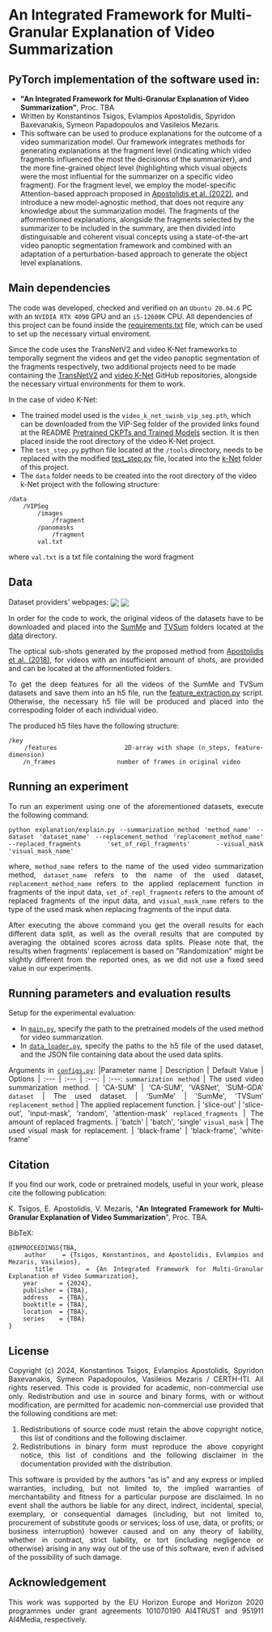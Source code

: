 # An Integrated Framework for Multi-Granular Explanation of Video Summarization

## PyTorch implementation of the software used in:
- **"An Integrated Framework for Multi-Granular Explanation of Video Summarization"**, Proc. TBA
- Written by Konstantinos Tsigos, Evlampios Apostolidis, Spyridon Baxevanakis, Symeon Papadopoulos and Vasileios Mezaris.
- This software can be used to produce explanations for the outcome of a video summarization model. Our framework integrates methods for generating explanations at the fragment level (indicating which video fragments influenced the most the decisions of the summarizer), and the more fine-grained object level (highlighting which visual objects were the most influential for the summarizer on a specific video fragment). For the fragment level, we employ the model-specific Attention-based approach proposed in [Apostolidis et al. (2022)](https://ieeexplore.ieee.org/document/10019643), and introduce a new model-agnostic method, that does not require any knowledge about the summarization model. The fragments of the afformentioned explanations, alongside the fragments selected by the summarizer to be included in the summary, are then divided into distinguisable and coherent visual concepts using a state-of-the-art video panoptic segmentation framework and combined with an adaptation of a perturbation-based approach to generate the object level explanations.

## Main dependencies
The code was developed, checked and verified on an `Ubuntu 20.04.6` PC with an `NVIDIA RTX 4090` GPU and an `i5-12600K` CPU. All dependencies of this project can be found inside the [requirements.txt](requirements.txt) file, which can be used to set up the necessary virtual enviroment.

Since the code uses the TransNetV2 and video K-Net frameworks to temporally segment the videos and get the video panoptic segmentation of the fragments respectively, two additional projects need to be made containing the [TransNetV2](https://github.com/soCzech/TransNetV2) and [video K-Net](https://github.com/lxtGH/Video-K-Net) GitHub repositories, alongside the necessary virtual environments for them to work.

In the case of video K-Net:
- The trained model used is the `video_k_net_swinb_vip_seg.pth`, which can be downloaded from the VIP-Seg folder of the provided links found at the README [Pretrained CKPTs and Trained Models](https://github.com/lxtGH/Video-K-Net?tab=readme-ov-file#pretrained-ckpts-and-trained-models) section. It is then placed inside the root directory of the video K-Net project.
- The `test_step.py` python file located at the `/tools` directory, needs to be replaced with the modified [test_step.py](/k-Net/test_step.py) file, located into the [k-Net](/k-Net) folder of this project.
- The `data` folder needs to be created into the root directory of the video k-Net project with the following structure:

```Text
/data
    /VIPSeg
        /images
            /fragment
        /panomasks
            /fragment
        val.txt
```
where `val.txt` is a txt file containing the word fragment

## Data
<div align="justify">

Dataset providers' webpages:
<a href="https://github.com/yalesong/tvsum" target="_blank"><img align="center" src="https://img.shields.io/badge/Dataset-TVSum-green"/></a> <a href="https://gyglim.github.io/me/vsum/index.html#benchmark" target="_blank"><img align="center" src="https://img.shields.io/badge/Dataset-SumMe-blue"/></a>

In order for the code to work, the original videos of the datasets have to be downloaded and placed into the [SumMe](/data/SumMe) and [TVSum](/data/TVSum) folders located at the [data](data) directory.

The optical sub-shots generated by the proposed method from [Apostolidis et al. (2018)](https://link.springer.com/chapter/10.1007/978-3-319-73603-7_3), for videos with an insufficient amount of shots, are provided and can be located at the afformentioted folders.

To get the deep features for all the videos of the SumMe and TVSum datasets and save them into an h5 file, run the [feature_extraction.py](explanation/features/feature_extraction.py) script. Otherwise, the necessary h5 file will be produced and placed into the correspoding folder of each individual video.

The produced h5 files have the following structure:
```Text
/key
    /features                 2D-array with shape (n_steps, feature-dimension)
    /n_frames                 number of frames in original video
```

</div>

## Running an experiment
<div align="justify">

To run an experiment using one of the aforementioned datasets, execute the following command:

```
python explanation/explain.py --summarization_method 'method_name' --dataset 'dataset_name' --replacement_method 'replacement_method_name' --replaced_fragments 'set_of_repl_fragments' --visual_mask 'visual_mask_name'
```
where, `method_name` refers to the name of the used video summarization method, `dataset_name` refers to the name of the used dataset, `replacement_method_name` refers to the applied replacement function in fragments of the input data, `set_of_repl_fragments` refers to the amount of replaced fragments of the input data, and `visual_mask_name` refers to the type of the used mask when replacing fragments of the input data.

After executing the above command you get the overall results for each different data split, as well as the overall results that are computed by averaging the obtained scores across data splits. Please note that, the results when fragments' replacement is based on "Randomization" might be slightly different from the reported ones, as we did not use a fixed seed value in our experiments.

## Running parameters and evaluation results
<div align="justify">

Setup for the experimental evaluation:
 - In [`main.py`](main.py), specify the path to the pretrained models of the used method for video summarization. 
 - In [`data_loader.py`](data_loader.py), specify the paths to the h5 file of the used dataset, and the JSON file containing data about the used data splits.</div>
   
Arguments in [`configs.py`](configs.py): 
|Parameter name | Description | Default Value | Options
| :--- | :--- | :---: | :---:
`summarization method` | The used video summarization method. | 'CA-SUM' | 'CA-SUM', 'VASNet', 'SUM-GDA'
`dataset` | The used dataset. | 'SumMe' | 'SumMe', 'TVSum'
`replacement_method` | The applied replacement function. | 'slice-out' | 'slice-out', 'input-mask', 'random', 'attention-mask'
`replaced_fragments` | The amount of replaced fragments. | 'batch' | 'batch', 'single'
`visual_mask` | The used visual mask for replacement. | 'black-frame' | 'black-frame', 'white-frame'

## Citation
<div align="justify">
    
If you find our work, code or pretrained models, useful in your work, please cite the following publication:

K. Tsigos, E. Apostolidis, V. Mezaris, "<b>An Integrated Framework for Multi-Granular Explanation of Video Summarization</b>", Proc. TBA.
</div>

BibTeX:

```
@INPROCEEDINGS{TBA,
    author    = {Tsigos, Konstantinos, and Apostolidis, Evlampios and Mezaris, Vasileios},
    title     = {An Integrated Framework for Multi-Granular Explanation of Video Summarization},
    year      = {2024},
    publisher = {TBA},
    address   = {TBA},
    booktitle = {TBA},
    location  = {TBA},
    series    = {TBA}
}
```

## License
<div align="justify">
    
Copyright (c) 2024, Konstantinos Tsigos, Evlampios Apostolidis, Spyridon Baxevanakis, Symeon Papadopoulos, Vasileios Mezaris / CERTH-ITI. All rights reserved. This code is provided for academic, non-commercial use only. Redistribution and use in source and binary forms, with or without modification, are permitted for academic non-commercial use provided that the following conditions are met:

1. Redistributions of source code must retain the above copyright notice, this list of conditions and the following disclaimer.
2. Redistributions in binary form must reproduce the above copyright notice, this list of conditions and the following disclaimer in the documentation provided with the distribution.

This software is provided by the authors "as is" and any express or implied warranties, including, but not limited to, the implied warranties of merchantability and fitness for a particular purpose are disclaimed. In no event shall the authors be liable for any direct, indirect, incidental, special, exemplary, or consequential damages (including, but not limited to, procurement of substitute goods or services; loss of use, data, or profits; or business interruption) however caused and on any theory of liability, whether in contract, strict liability, or tort (including negligence or otherwise) arising in any way out of the use of this software, even if advised of the possibility of such damage.
</div>

## Acknowledgement
<div align="justify"> This work was supported by the EU Horizon Europe and Horizon 2020 programmes under grant agreements 101070190 AI4TRUST and 951911 AI4Media, respectively. </div>
